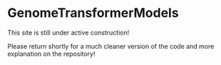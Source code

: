 # GenomeTransformerModels


This site is still under active construction!

Please return shortly for a much cleaner version of the code and more explanation on the repository!
